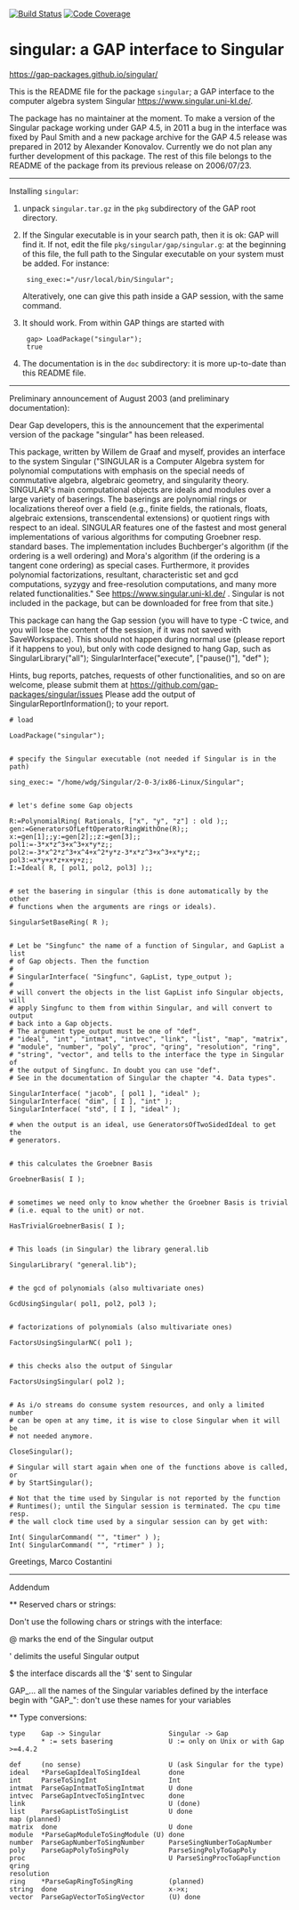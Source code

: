 [![Build Status](https://github.com/gap-packages/singular/workflows/CI/badge.svg?branch=master)](https://github.com/gap-packages/singular/actions?query=workflow%3ACI+branch%3Amaster)
[![Code Coverage](https://codecov.io/github/gap-packages/singular/coverage.svg)](https://codecov.io/gh/gap-packages/singular)

# singular: a GAP interface to Singular

<https://gap-packages.github.io/singular/>
   
This is the README file for the package `singular`; a GAP interface
to the computer algebra system Singular <https://www.singular.uni-kl.de/>.

The package has no maintainer at the moment. To make a version of the 
Singular package working under GAP 4.5, in 2011 a bug in the interface was
fixed by Paul Smith and a new package archive for the GAP 4.5 release was 
prepared in 2012 by Alexander Konovalov. Currently we do not plan any 
further development of this package. The rest of this file belongs to the 
README of the package from its previous release on 2006/07/23.

------------------------------------------------------------------------------

Installing `singular`:

1. unpack `singular.tar.gz` in the `pkg` subdirectory of the GAP root
   directory.

2. If the Singular executable is in your search path, then it is ok: GAP
   will find it. If not, edit the file `pkg/singular/gap/singular.g`: at
   the beginning of this file, the full path to the Singular executable
   on your system must be added. For instance:

        sing_exec:="/usr/local/bin/Singular";

   Alteratively, one can give this path inside a GAP session, with the
   same command.

3. It should work. From within GAP things are started with

        gap> LoadPackage("singular");
        true

4. The documentation is in the `doc` subdirectory: it is more up-to-date 
   than this README file.


------------------------------------------------------------------------------


Preliminary announcement of August 2003 (and preliminary documentation):

Dear Gap developers,
this is the announcement that the experimental version of the package
"singular" has been released.

This package, written by Willem de Graaf and myself, provides an interface
to the system Singular ("SINGULAR is a Computer Algebra system for
polynomial computations with emphasis on the special needs of commutative
algebra, algebraic geometry, and singularity theory.
SINGULAR's main computational objects are ideals and modules over a large
variety of baserings. The baserings are polynomial rings or localizations
thereof over a field (e.g., finite fields, the rationals, floats,
algebraic extensions, transcendental extensions) or quotient rings with
respect to an ideal.
SINGULAR features one of the fastest and most general implementations of
various algorithms for computing Groebner resp. standard bases. The
implementation includes Buchberger's algorithm (if the ordering is a well
ordering) and Mora's algorithm (if the ordering is a tangent cone
ordering) as special cases. Furthermore, it provides polynomial
factorizations, resultant, characteristic set and gcd computations, syzygy
and free-resolution computations, and many more related functionalities."
See https://www.singular.uni-kl.de/ . Singular is not included in the
package, but can be downloaded for free from that site.)

This package can hang the Gap session (you will have to
type <ctrl>-C twice, and you will lose the content of the session, if it
was not saved with SaveWorkspace). This should not happen during normal
use (please report if it happens to you), but only with code designed to
hang Gap, such as
    SingularLibrary("all");
    SingularInterface("execute", ["pause()"], "def" );


Hints, bug reports, patches, requests of other functionalities, and so on
are welcome, please submit them at
<https://github.com/gap-packages/singular/issues>
Please add the output of SingularReportInformation(); to your report.

```
# load

LoadPackage("singular");


# specify the Singular executable (not needed if Singular is in the path)

sing_exec:= "/home/wdg/Singular/2-0-3/ix86-Linux/Singular";


# let's define some Gap objects

R:=PolynomialRing( Rationals, ["x", "y", "z"] : old );;
gen:=GeneratorsOfLeftOperatorRingWithOne(R);;
x:=gen[1];;y:=gen[2];;z:=gen[3];;
pol1:=-3*x*z^3+x^3+x*y*z;;
pol2:=-3*x^2*z^3+x^4+x^2*y*z-3*x*z^3+x^3+x*y*z;;
pol3:=x*y+x*z+x+y+z;;
I:=Ideal( R, [ pol1, pol2, pol3] );;


# set the basering in singular (this is done automatically by the other
# functions when the arguments are rings or ideals).

SingularSetBaseRing( R );


# Let be "Singfunc" the name of a function of Singular, and GapList a list
# of Gap objects. Then the function
#
# SingularInterface( "Singfunc", GapList, type_output );
#
# will convert the objects in the list GapList info Singular objects, will
# apply Singfunc to them from within Singular, and will convert to output
# back into a Gap objects.
# The argument type_output must be one of "def",
# "ideal", "int", "intmat", "intvec", "link", "list", "map", "matrix",
# "module", "number", "poly", "proc", "qring", "resolution", "ring",
# "string", "vector", and tells to the interface the type in Singular of
# the output of Singfunc. In doubt you can use "def".
# See in the documentation of Singular the chapter "4. Data types".

SingularInterface( "jacob", [ pol1 ], "ideal" );
SingularInterface( "dim", [ I ], "int" );
SingularInterface( "std", [ I ], "ideal" );

# when the output is an ideal, use GeneratorsOfTwoSidedIdeal to get the
# generators.


# this calculates the Groebner Basis

GroebnerBasis( I );


# sometimes we need only to know whether the Groebner Basis is trivial
# (i.e. equal to the unit) or not.

HasTrivialGroebnerBasis( I );


# This loads (in Singular) the library general.lib

SingularLibrary( "general.lib");


# the gcd of polynomials (also multivariate ones)

GcdUsingSingular( pol1, pol2, pol3 );


# factorizations of polynomials (also multivariate ones)

FactorsUsingSingularNC( pol1 );


# this checks also the output of Singular

FactorsUsingSingular( pol2 );


# As i/o streams do consume system resources, and only a limited number
# can be open at any time, it is wise to close Singular when it will be
# not needed anymore.

CloseSingular();

# Singular will start again when one of the functions above is called, or
# by StartSingular();

# Not that the time used by Singular is not reported by the function 
# Runtimes(); until the Singular session is terminated. The cpu time resp. 
# the wall clock time used by a singular session can by get with:

Int( SingularCommand( "", "timer" ) );
Int( SingularCommand( "", "rtimer" ) );
```


Greetings,
Marco Costantini

------------------------------------------------------------------------------

Addendum

** Reserved chars or strings:

Don't use the following chars or strings with the interface:

@	marks the end of the Singular output

'	delimits the useful Singular output 

$	the interface discards all the '$' sent to Singular

GAP_...	all the names of the Singular variables defined by the interface 
	begin with "GAP_": don't use these names for your variables




** Type conversions:

```
type    Gap -> Singular                 Singular -> Gap
        * := sets basering              U := only on Unix or with Gap >=4.4.2

def     (no sense)                      U (ask Singular for the type)
ideal   *ParseGapIdealToSingIdeal       done
int     ParseToSingInt                  Int
intmat  ParseGapIntmatToSingIntmat      U done
intvec  ParseGapIntvecToSingIntvec      done
link                                    U (done)
list    ParseGapListToSingList          U done
map	(planned)
matrix  done                            U done
module	*ParseGapModuleToSingModule	(U) done
number  ParseGapNumberToSingNumber      ParseSingNumberToGapNumber
poly    ParseGapPolyToSingPoly          ParseSingPolyToGapPoly
proc                                    U ParseSingProcToGapFunction
qring
resolution
ring    *ParseGapRingToSingRing         (planned)
string  done                            x->x;
vector  ParseGapVectorToSingVector      (U) done
```
